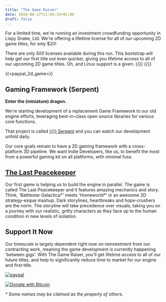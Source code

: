 ```yaml
---
title: "The Game Raiser"
date: 2019-09-17T11:04:33+01:00
draft: false
---
```


For a limited time, we're running an investment crowdfunding opportunity in
Lispy Snake, Ltd. We're offering a lifetime license for all of our upcoming
2D game titles, for only $20!

There are only *500* licenses available during this run. This bootstrap
will help get our first title out even quicker, giving you lifetime access
to all of our upcoming 2D game titles. Oh, and Linux support is a given. {{<fontawesome fab fa-linux>}} {{<fontawesome fa fa-heart>}}

{{<paypal_2d_game>}}


## Gaming Framework (Serpent)

**Enter the (miniature) dragon.**

We're starting development of a replacement Game Framework to our old
engine efforts, leveraging best-in-class open source libraries for
various core functions.

That project is called [{{<fontawesome fab fa-github>}} Serpent](https://github.com/lispysnake/serpent)
and you can watch our development unfold daily.

Our core goals remain to have a 2D gaming framework with a cross-platform
3D pipeline. We want Indie Developers, like us, to benefit the most from
a powerful gaming kit on all platforms, with minimal fuss.

## [The Last Peacekeeper](/the-last-peacekeeper)

Our first game is helping us to build the engine in parallel. The game is called
The Last Peacekeeper and it features amazing mechanics and story.
Think, 'Battlestar Galactica\*' meets 'Homeworld\*' in an awesome 2D strategy-esque
mashup. Dark storylines, heartbreaks and hope-crushers are the norm.
The storyline will take precedence over visuals, taking you on a journey
with our realistic, gritty characters as they face up to the human condition
in new levels of isolation.

## Support It Now

Our timescale is largely dependent right now on reinvestment from our
contracting work, meaning the game development is currently happening
'between gigs'. With The Game Raiser, you'll get lifetime access to
all of our future titles, and help to significantly reduce time to market
for our engine and first title.

[![paypal](https://www.paypalobjects.com/en_US/i/btn/btn_donateCC_LG.gif)](https://www.paypal.com/cgi-bin/webscr?cmd=_s-xclick&hosted_button_id=VYHL9CEFSNCVA)

[![Donate with Bitcoin](https://en.cryptobadges.io/badge/small/168AkAQszA7mZSv2epzYoPq4qnefiyhAKG)](https://en.cryptobadges.io/donate/168AkAQszA7mZSv2epzYoPq4qnefiyhAKG)

_\* Some names may be claimed as the property of others._
